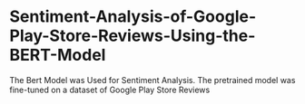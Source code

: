 # Sentiment-Analysis-of-Google-Play-Store-Reviews-Using-the-BERT-Model
The Bert Model was Used for Sentiment Analysis. The pretrained model was fine-tuned on a dataset of Google Play Store Reviews
